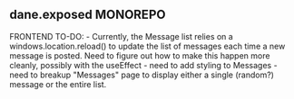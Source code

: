## dane.exposed MONOREPO

FRONTEND TO-DO:
    - Currently, the Message list relies on a windows.location.reload() to update the list of messages each time a new message is posted. Need to figure out how to make this happen more cleanly, possibly with the useEffect
    - need to add styling to Messages
    - need to breakup "Messages" page to display either a single (random?) message or the entire list.